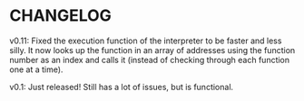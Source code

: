CHANGELOG
=========

v0.11:
Fixed the execution function of the interpreter to be faster and less silly.
It now looks up the function in an array of addresses using the function number
as an index and calls it (instead of checking through each function one at a time).

v0.1:
Just released! Still has a lot of issues, but is functional.